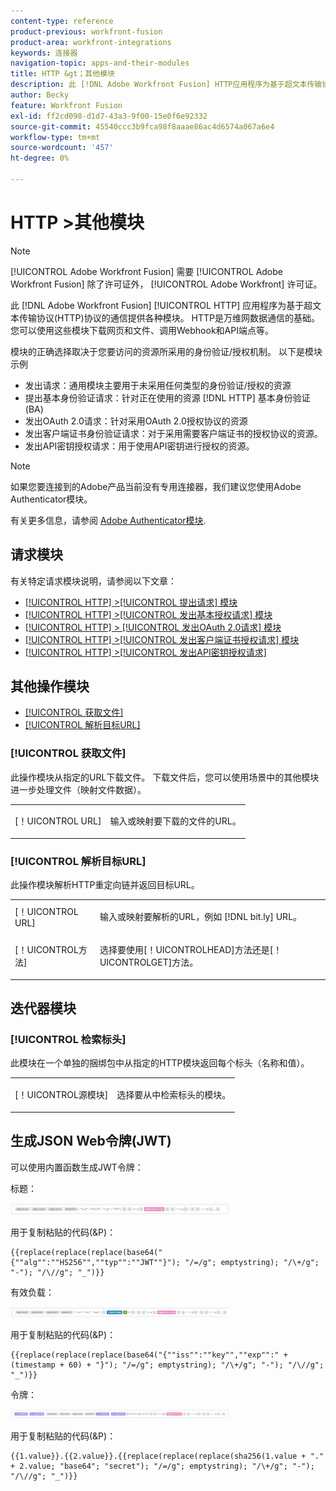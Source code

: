 ```yaml
---
content-type: reference
product-previous: workfront-fusion
product-area: workfront-integrations
keywords: 连接器
navigation-topic: apps-and-their-modules
title: HTTP &gt；其他模块
description: 此 [!DNL Adobe Workfront Fusion] HTTP应用程序为基于超文本传输协议(HTTP)协议的通信提供各种模块。 HTTP是万维网数据通信的基础。 您可以使用这些模块下载网页和文件、调用Webhook和API端点等。
author: Becky
feature: Workfront Fusion
exl-id: ff2cd098-d1d7-43a3-9f00-15e0f6e92332
source-git-commit: 45540ccc3b9fca98f8aaae86ac4d6574a067a6e4
workflow-type: tm+mt
source-wordcount: '457'
ht-degree: 0%

---
```


# HTTP >其他模块

>[!NOTE]
>
>[!UICONTROL Adobe Workfront Fusion] 需要 [!UICONTROL Adobe Workfront Fusion] 除了许可证外， [!UICONTROL Adobe Workfront] 许可证。

此 [!DNL Adobe Workfront Fusion] [!UICONTROL HTTP] 应用程序为基于超文本传输协议(HTTP)协议的通信提供各种模块。 HTTP是万维网数据通信的基础。 您可以使用这些模块下载网页和文件、调用Webhook和API端点等。

模块的正确选择取决于您要访问的资源所采用的身份验证/授权机制。 以下是模块示例

* 发出请求：通用模块主要用于未采用任何类型的身份验证/授权的资源
* 提出基本身份验证请求：针对正在使用的资源 [!DNL HTTP] 基本身份验证(BA)
* 发出OAuth 2.0请求：针对采用OAuth 2.0授权协议的资源
* 发出客户端证书身份验证请求：对于采用需要客户端证书的授权协议的资源。
* 发出API密钥授权请求：用于使用API密钥进行授权的资源。

>[!NOTE]
>
>如果您要连接到的Adobe产品当前没有专用连接器，我们建议您使用Adobe Authenticator模块。
>
>有关更多信息，请参阅 [Adobe Authenticator模块](/help/quicksilver/workfront-fusion/apps-and-their-modules/adobe-authenticator-modules.md).

## 请求模块

有关特定请求模块说明，请参阅以下文章：

* [[!UICONTROL HTTP] >[!UICONTROL 提出请求] 模块](../../../workfront-fusion/apps-and-their-modules/http-modules/http-module-make-a-request.md)
* [[!UICONTROL HTTP] >[!UICONTROL 发出基本授权请求] 模块](../../../workfront-fusion/apps-and-their-modules/http-modules/http-module-make-a-basic-auth-request.md)
* [[!UICONTROL HTTP] > [!UICONTROL 发出OAuth 2.0请求] 模块](../../../workfront-fusion/apps-and-their-modules/http-modules/http-module-make-an-oauth-2-request.md)
* [[!UICONTROL HTTP] >[!UICONTROL 发出客户端证书授权请求] 模块](../../../workfront-fusion/apps-and-their-modules/http-modules/http-module-make-a-client-cert-auth-request.md)
* [[!UICONTROL HTTP] >[!UICONTROL 发出API密钥授权请求]](../../../workfront-fusion/apps-and-their-modules/http-modules/http-module-make-an-api-key-auth-request.md)

## 其他操作模块

* [[!UICONTROL 获取文件]](#get-a-file)
* [[!UICONTROL 解析目标URL]](#resolve-a-target-url)

### [!UICONTROL 获取文件]

此操作模块从指定的URL下载文件。 下载文件后，您可以使用场景中的其他模块进一步处理文件（映射文件数据）。

<table style="table-layout:auto"> 
 <col> 
 <col> 
 <tbody> 
  <tr> 
   <td role="rowheader">[！UICONTROL URL] </td> 
   <td> <p>输入或映射要下载的文件的URL。 </p> </td> 
  </tr> 
 </tbody> 
</table>

### [!UICONTROL 解析目标URL]

此操作模块解析HTTP重定向链并返回目标URL。

<table style="table-layout:auto"> 
 <col> 
 <col> 
 <tbody> 
  <tr> 
   <td role="rowheader">[！UICONTROL URL] </td> 
   <td> <p>输入或映射要解析的URL，例如 [!DNL bit.ly] URL。</p> </td> 
  </tr> 
  <tr> 
   <td role="rowheader">[！UICONTROL方法] </td> 
   <td> <p>选择要使用[！UICONTROLHEAD]方法还是[！UICONTROLGET]方法。</p> </td> 
  </tr> 
 </tbody> 
</table>

## 迭代器模块

### [!UICONTROL 检索标头]

此模块在一个单独的捆绑包中从指定的HTTP模块返回每个标头（名称和值）。

<table style="table-layout:auto"> 
 <col> 
 <col> 
 <tbody> 
  <tr> 
   <td role="rowheader">[！UICONTROL源模块]</td> 
   <td> <p> 选择要从中检索标头的模块。</p> </td> 
  </tr> 
 </tbody> 
</table>

## 生成JSON Web令牌(JWT)

可以使用内置函数生成JWT令牌：

标题：

![](assets/jwt-header-350x19.png)

用于复制粘贴的代码(&amp;P)：

```
{{replace(replace(replace(base64("{""alg"":""HS256"",""typ"":""JWT""}"); "/=/g"; emptystring); "/\+/g"; "-"); "/\//g"; "_")}}
```

有效负载：

![](assets/jwt-payload-350x17.png)

用于复制粘贴的代码(&amp;P)：

```
{{replace(replace(replace(base64("{""iss"":""key"",""exp"":" + (timestamp + 60) + "}"); "/=/g"; emptystring); "/\+/g"; "-"); "/\//g"; "_")}}
```

令牌：

![](assets/jwt-token-350x15.png)

用于复制粘贴的代码(&amp;P)：

```
{{1.value}}.{{2.value}}.{{replace(replace(replace(sha256(1.value + "." + 2.value; "base64"; "secret"); "/=/g"; emptystring); "/\+/g"; "-"); "/\//g"; "_")}}
```
